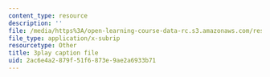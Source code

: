```yaml
---
content_type: resource
description: ''
file: /media/https%3A/open-learning-course-data-rc.s3.amazonaws.com/res-8-005-vibrations-and-waves-problem-solving-fall-2012/2ac6e4a2879f51f6873e9ae2a6933b71_wF8vLZ9ceb0.vtt
file_type: application/x-subrip
resourcetype: Other
title: 3play caption file
uid: 2ac6e4a2-879f-51f6-873e-9ae2a6933b71
---
```

